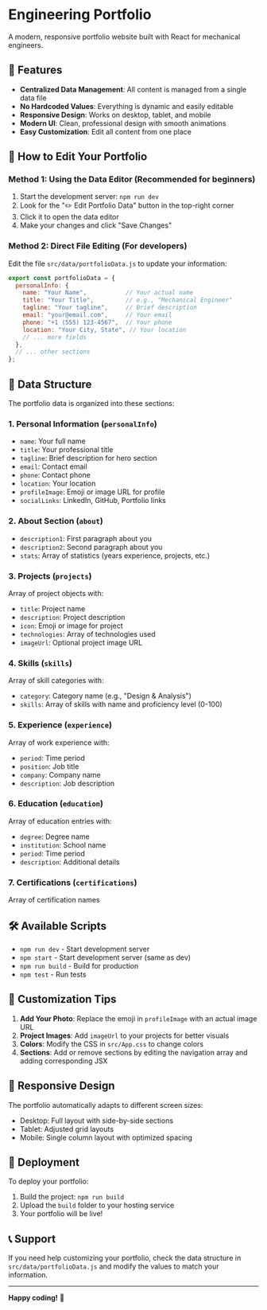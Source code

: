 # Engineering Portfolio

A modern, responsive portfolio website built with React for mechanical engineers.

## 🚀 Features

- **Centralized Data Management**: All content is managed from a single data file
- **No Hardcoded Values**: Everything is dynamic and easily editable
- **Responsive Design**: Works on desktop, tablet, and mobile
- **Modern UI**: Clean, professional design with smooth animations
- **Easy Customization**: Edit all content from one place

## 📝 How to Edit Your Portfolio

### Method 1: Using the Data Editor (Recommended for beginners)
1. Start the development server: `npm run dev`
2. Look for the "✏️ Edit Portfolio Data" button in the top-right corner
3. Click it to open the data editor
4. Make your changes and click "Save Changes"

### Method 2: Direct File Editing (For developers)
Edit the file `src/data/portfolioData.js` to update your information:

```javascript
export const portfolioData = {
  personalInfo: {
    name: "Your Name",           // Your actual name
    title: "Your Title",         // e.g., "Mechanical Engineer"
    tagline: "Your tagline",     // Brief description
    email: "your@email.com",     // Your email
    phone: "+1 (555) 123-4567",  // Your phone
    location: "Your City, State", // Your location
    // ... more fields
  },
  // ... other sections
};
```

## 📁 Data Structure

The portfolio data is organized into these sections:

### 1. Personal Information (`personalInfo`)
- `name`: Your full name
- `title`: Your professional title
- `tagline`: Brief description for hero section
- `email`: Contact email
- `phone`: Contact phone
- `location`: Your location
- `profileImage`: Emoji or image URL for profile
- `socialLinks`: LinkedIn, GitHub, Portfolio links

### 2. About Section (`about`)
- `description1`: First paragraph about you
- `description2`: Second paragraph about you
- `stats`: Array of statistics (years experience, projects, etc.)

### 3. Projects (`projects`)
Array of project objects with:
- `title`: Project name
- `description`: Project description
- `icon`: Emoji or image for project
- `technologies`: Array of technologies used
- `imageUrl`: Optional project image URL

### 4. Skills (`skills`)
Array of skill categories with:
- `category`: Category name (e.g., "Design & Analysis")
- `skills`: Array of skills with name and proficiency level (0-100)

### 5. Experience (`experience`)
Array of work experience with:
- `period`: Time period
- `position`: Job title
- `company`: Company name
- `description`: Job description

### 6. Education (`education`)
Array of education entries with:
- `degree`: Degree name
- `institution`: School name
- `period`: Time period
- `description`: Additional details

### 7. Certifications (`certifications`)
Array of certification names

## 🛠️ Available Scripts

- `npm run dev` - Start development server
- `npm start` - Start development server (same as dev)
- `npm run build` - Build for production
- `npm test` - Run tests

## 🎨 Customization Tips

1. **Add Your Photo**: Replace the emoji in `profileImage` with an actual image URL
2. **Project Images**: Add `imageUrl` to your projects for better visuals
3. **Colors**: Modify the CSS in `src/App.css` to change colors
4. **Sections**: Add or remove sections by editing the navigation array and adding corresponding JSX

## 📱 Responsive Design

The portfolio automatically adapts to different screen sizes:
- Desktop: Full layout with side-by-side sections
- Tablet: Adjusted grid layouts
- Mobile: Single column layout with optimized spacing

## 🚀 Deployment

To deploy your portfolio:

1. Build the project: `npm run build`
2. Upload the `build` folder to your hosting service
3. Your portfolio will be live!

## 📞 Support

If you need help customizing your portfolio, check the data structure in `src/data/portfolioData.js` and modify the values to match your information.

---

**Happy coding!** 🎉
